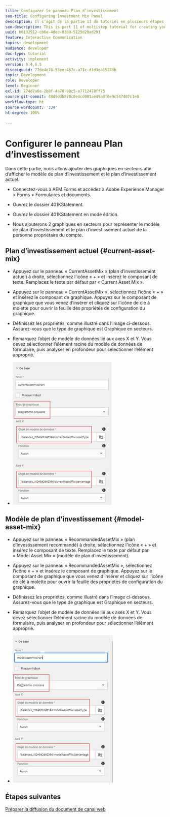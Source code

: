 ```yaml
---
title: Configurer le panneau Plan d’investissement
seo-title: Configuring Investment Mix Panel
description: Il s’agit de la partie 11 du tutoriel en plusieurs étapes qui explique comment créer votre premier document de communication interactive. Dans cette partie, nous allons ajouter des graphiques en secteurs pour afficher le modèle de plan d’investissement et le plan d’investissement actuel.
seo-description: This is part 11 of multistep tutorial for creating your first interactive communications document.In this part, we will add pie charts to display the current and model investment mix.
uuid: b0132912-cb6e-4dec-8309-5125d29ad291
feature: Interactive Communication
topics: development
audience: developer
doc-type: tutorial
activity: implement
version: 6.4,6.5
discoiquuid: 77de4e76-53ee-467c-a71c-d1d3ea15283b
topic: Development
role: Developer
level: Beginner
exl-id: 774d7a6e-2b8f-4a70-98c5-e7712478ff75
source-git-commit: 48d9ddb870c0e4cd001ae49a3f0e9c547407c1e8
workflow-type: ht
source-wordcount: '334'
ht-degree: 100%

---
```


# Configurer le panneau Plan d’investissement

Dans cette partie, nous allons ajouter des graphiques en secteurs afin d’afficher le modèle de plan d’investissement et le plan d’investissement actuel.

* Connectez-vous à AEM Forms et accédez à Adobe Experience Manager > Forms > Formulaires et documents.

* Ouvrez le dossier 401KStatement.

* Ouvrez le dossier 401KStatement en mode édition.

* Nous ajouterons 2 graphiques en secteurs pour représenter le modèle de plan d’investissement et le plan d’investissement actuel de la personne propriétaire du compte.

## Plan d’investissement actuel {#current-asset-mix}

* Appuyez sur le panneau « CurrentAssetMix » (plan d’investissement actuel) à droite, sélectionnez l’icône « + » et insérez le composant de texte. Remplacez le texte par défaut par « Current Asset Mix ».

* Appuyez sur le panneau « CurrentAssetMix », sélectionnez l’icône « + » et insérez le composant de graphique. Appuyez sur le composant de graphique que vous venez d’insérer et cliquez sur l’icône de clé à molette pour ouvrir la feuille des propriétés de configuration du graphique.

* Définissez les propriétés, comme illustré dans l’image ci-dessous. Assurez-vous que le type de graphique est Graphique en secteurs.

* Remarquez l’objet de modèle de données lié aux axes X et Y. Vous devez sélectionner l’élément racine du modèle de données de formulaire, puis analyser en profondeur pour sélectionner l’élément approprié.

* ![currentassetmix](assets/currentassetmixchart.png)

## Modèle de plan d’investissement {#model-asset-mix}

* Appuyez sur le panneau « RecommandedAssetMix » (plan d’investissement recommandé) à droite, sélectionnez l’icône « + » et insérez le composant de texte. Remplacez le texte par défaut par « Model Asset Mix » (modèle de plan d’investissement).

* Appuyez sur le panneau « RecommandedAssetMix », sélectionnez l’icône « + » et insérez le composant de graphique. Appuyez sur le composant de graphique que vous venez d’insérer et cliquez sur l’icône de clé à molette pour ouvrir la feuille des propriétés de configuration du graphique.

* Définissez les propriétés, comme illustré dans l’image ci-dessous. Assurez-vous que le type de graphique est Graphique en secteurs.

* Remarquez l’objet de modèle de données lié aux axes X et Y. Vous devez sélectionner l’élément racine du modèle de données de formulaire, puis analyser en profondeur pour sélectionner l’élément approprié.

* ![assettype](assets/modelassettypechart.png)

## Étapes suivantes

[Préparer la diffusion du document de canal web](./parttwelve.md)
